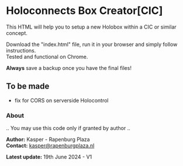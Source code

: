 # Holoconnects Box Creator[CIC]

This HTML will help you to setup a new Holobox within a CIC or similar concept.<br> 

Download the "index.html" file, run it in your browser and simply follow instructions.<br>
Tested and functional on Chrome.

**Always** save a backup once you have the final files!

## To be made
- fix for CORS on serverside Holocontrol


### About

.. You may use this code only if granted by author .. 

**Author:** Kasper - Rapenburg Plaza<br>
**Contact:** kasper@rapenburgplaza.nl<br>

**Latest update:** 19th June 2024 - V1<br>



